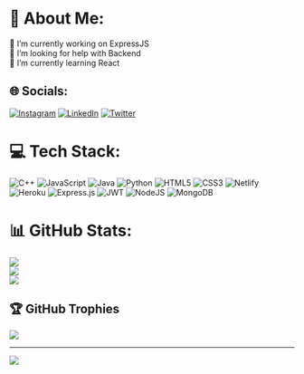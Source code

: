 # 💫 About Me:
🔭 I’m currently working on ExpressJS<br>🤝 I’m looking for help with Backend<br>🌱 I’m currently learning React<br>


## 🌐 Socials:
[![Instagram](https://img.shields.io/badge/Instagram-%23E4405F.svg?logo=Instagram&logoColor=white)](https://instagram.com/shakthi_282_) [![LinkedIn](https://img.shields.io/badge/LinkedIn-%230077B5.svg?logo=linkedin&logoColor=white)](https://linkedin.com/in/shakthivel2802) [![Twitter](https://img.shields.io/badge/Twitter-%231DA1F2.svg?logo=Twitter&logoColor=white)](https://twitter.com/SHAKTHI23251509) 

# 💻 Tech Stack:
![C++](https://img.shields.io/badge/c++-%2300599C.svg?style=for-the-badge&logo=c%2B%2B&logoColor=white) ![JavaScript](https://img.shields.io/badge/javascript-%23323330.svg?style=for-the-badge&logo=javascript&logoColor=%23F7DF1E) ![Java](https://img.shields.io/badge/java-%23ED8B00.svg?style=for-the-badge&logo=java&logoColor=white) ![Python](https://img.shields.io/badge/python-3670A0?style=for-the-badge&logo=python&logoColor=ffdd54) ![HTML5](https://img.shields.io/badge/html5-%23E34F26.svg?style=for-the-badge&logo=html5&logoColor=white) ![CSS3](https://img.shields.io/badge/css3-%231572B6.svg?style=for-the-badge&logo=css3&logoColor=white) ![Netlify](https://img.shields.io/badge/netlify-%23000000.svg?style=for-the-badge&logo=netlify&logoColor=#00C7B7) ![Heroku](https://img.shields.io/badge/heroku-%23430098.svg?style=for-the-badge&logo=heroku&logoColor=white) ![Express.js](https://img.shields.io/badge/express.js-%23404d59.svg?style=for-the-badge&logo=express&logoColor=%2361DAFB) ![JWT](https://img.shields.io/badge/JWT-black?style=for-the-badge&logo=JSON%20web%20tokens) ![NodeJS](https://img.shields.io/badge/node.js-6DA55F?style=for-the-badge&logo=node.js&logoColor=white) ![MongoDB](https://img.shields.io/badge/MongoDB-%234ea94b.svg?style=for-the-badge&logo=mongodb&logoColor=white)
# 📊 GitHub Stats:
![](https://github-readme-stats.vercel.app/api?username=SHAKTHI-VEL&theme=dracula&hide_border=false&include_all_commits=true&count_private=true)<br/>
![](https://github-readme-streak-stats.herokuapp.com/?user=SHAKTHI-VEL&theme=dracula&hide_border=false)<br/>
![](https://github-readme-stats.vercel.app/api/top-langs/?username=SHAKTHI-VEL&theme=dracula&hide_border=false&include_all_commits=true&count_private=true&layout=compact)

## 🏆 GitHub Trophies
![](https://github-profile-trophy.vercel.app/?username=SHAKTHI-VEL&theme=gruvbox&no-frame=false&no-bg=false&margin-w=4)

---
[![](https://visitcount.itsvg.in/api?id=SHAKTHI-VEL&icon=0&color=0)](https://visitcount.itsvg.in)


